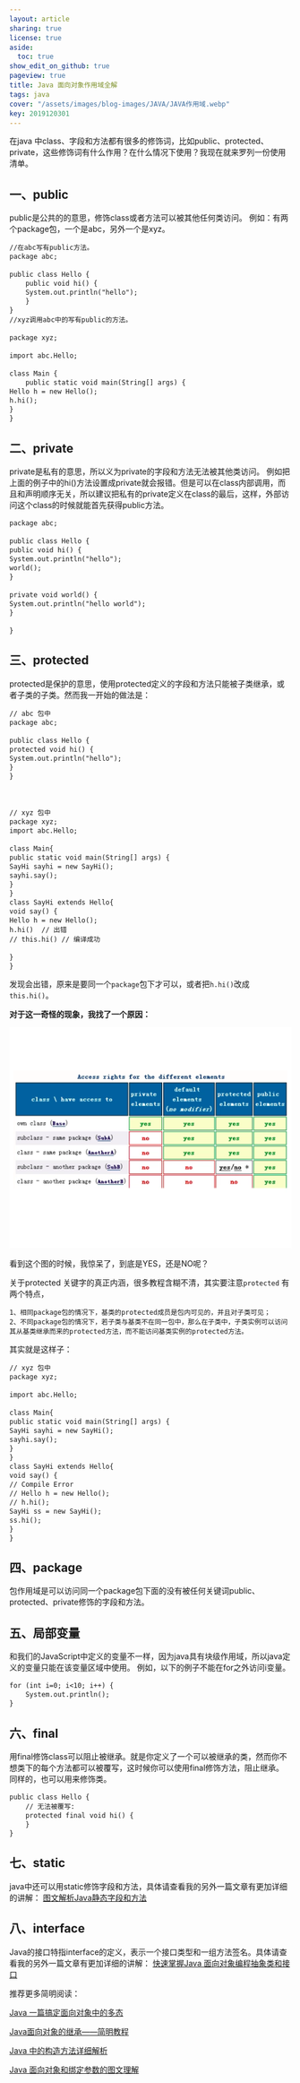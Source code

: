 ```yaml
---
layout: article
sharing: true
license: true
aside:
  toc: true
show_edit_on_github: true
pageview: true
title: Java 面向对象作用域全解
tags: java
cover: "/assets/images/blog-images/JAVA/JAVA作用域.webp"
key: 2019120301
---
```


在java 中class、字段和方法都有很多的修饰词，比如public、protected、private，这些修饰词有什么作用？在什么情况下使用？我现在就来罗列一份使用清单。

## 一、public

public是公共的的意思，修饰class或者方法可以被其他任何类访问。
例如：有两个package包，一个是abc，另外一个是xyz。

```
//在abc写有public方法。
package abc;

public class Hello {
    public void hi() {
    System.out.println("hello");
    }
}
//xyz调用abc中的写有public的方法。

package xyz;

import abc.Hello;

class Main {
    public static void main(String[] args) {
Hello h = new Hello();
h.hi();
}
}
```



## 二、private

private是私有的意思，所以义为private的字段和方法无法被其他类访问。
例如把上面的例子中的hi()方法设置成private就会报错。但是可以在class内部调用，而且和声明顺序无关，所以建议把私有的private定义在class的最后，这样，外部访问这个class的时候就能首先获得public方法。
```
package abc;

public class Hello {
public void hi() {
System.out.println("hello");
world();
}

private void world() {
System.out.println("hello world");
}

}
```



## 三、protected

protected是保护的意思，使用protected定义的字段和方法只能被子类继承，或者子类的子类。然而我一开始的做法是：

```
// abc 包中
package abc;

public class Hello {
protected void hi() {
System.out.println("hello");
}
}



// xyz 包中
package xyz;
import abc.Hello;

class Main{
public static void main(String[] args) {
SayHi sayhi = new SayHi();
sayhi.say();
}
}
class SayHi extends Hello{
void say() {
Hello h = new Hello();
h.hi()  // 出错
// this.hi() // 编译成功

}
}
```

发现会出错，原来是要同一个`package`包下才可以，或者把`h.hi()`改成`this.hi()`。

**对于这一奇怪的现象，我找了一个原因：**

![](/assets/images/blog-images/JAVA/JAVA作用域.webp)


看到这个图的时候，我惊呆了，到底是YES，还是NO呢？

关于protected 关键字的真正内涵，很多教程含糊不清，其实要注意`protected` 有两个特点，

```
1、相同package包的情况下，基类的protected成员是包内可见的，并且对子类可见；
2、不同package包的情况下，若子类与基类不在同一包中，那么在子类中，子类实例可以访问其从基类继承而来的protected方法，而不能访问基类实例的protected方法。

```

其实就是这样子：

```
// xyz 包中
package xyz;

import abc.Hello;

class Main{
public static void main(String[] args) {
SayHi sayhi = new SayHi();
sayhi.say();
}
}
class SayHi extends Hello{
void say() {
// Compile Error 
// Hello h = new Hello();
// h.hi();
SayHi ss = new SayHi();
ss.hi();
}
}
```





## 四、package

包作用域是可以访问同一个package包下面的没有被任何关键词public、protected、private修饰的字段和方法。


## 五、局部变量

和我们的JavaScript中定义的变量不一样，因为java具有块级作用域，所以java定义的变量只能在该变量区域中使用。
例如，以下的例子不能在for之外访问i变量。

```
for (int i=0; i<10; i++) { 
	System.out.println(); 
} 
```



## 六、final

用final修饰class可以阻止被继承。就是你定义了一个可以被继承的类，然而你不想类下的每个方法都可以被覆写，这时候你可以使用final修饰方法，阻止继承。
同样的，也可以用来修饰类。

```
public class Hello {
    // 无法被覆写:
    protected final void hi() {
    }
}
```




## 七、static

java中还可以用static修饰字段和方法，具体请查看我的另外一篇文章有更加详细的讲解：
[图文解析Java静态字段和方法](https://muitlog.com/2019/11/18/%E5%9B%BE%E6%96%87%E8%A7%A3%E6%9E%90Java%E9%9D%99%E6%80%81%E5%AD%97%E6%AE%B5%E5%92%8C%E6%96%B9%E6%B3%95.html)


## 八、interface

Java的接口特指interface的定义，表示一个接口类型和一组方法签名。具体请查看我的另外一篇文章有更加详细的讲解：
[快速掌握Java 面向对象编程抽象类和接口 ](https://muitlog.com/2019/11/18/%E5%BF%AB%E9%80%9F%E6%8E%8C%E6%8F%A1Java-%E9%9D%A2%E5%90%91%E5%AF%B9%E8%B1%A1%E7%BC%96%E7%A8%8B%E6%8A%BD%E8%B1%A1%E7%B1%BB%E5%92%8C%E6%8E%A5%E5%8F%A3.html)


推荐更多简明阅读：

[Java 一篇搞定面向对象中的多态](https://muitlog.com/2019/11/15/Java-%E4%B8%80%E7%AF%87%E6%90%9E%E5%AE%9A%E9%9D%A2%E5%90%91%E5%AF%B9%E8%B1%A1%E4%B8%AD%E7%9A%84%E5%A4%9A%E6%80%81.html)

[Java面向对象的继承——简明教程](https://muitlog.com/2019/11/14/Java%E9%9D%A2%E5%90%91%E5%AF%B9%E8%B1%A1%E7%9A%84%E7%BB%A7%E6%89%BF-%E7%AE%80%E6%98%8E%E6%95%99%E7%A8%8B.html)


[Java 中的构造方法详细解析](https://muitlog.com/2019/11/14/Java-%E4%B8%AD%E7%9A%84%E6%9E%84%E9%80%A0%E6%96%B9%E6%B3%95%E8%AF%A6%E7%BB%86%E8%A7%A3%E6%9E%90.html)


[Java 面向对象和绑定参数的图文理解](https://muitlog.com/2019/11/13/Java-%E9%9D%A2%E5%90%91%E5%AF%B9%E8%B1%A1%E5%92%8C%E7%BB%91%E5%AE%9A%E5%8F%82%E6%95%B0%E7%9A%84%E5%9B%BE%E6%96%87%E7%90%86%E8%A7%A3.html)